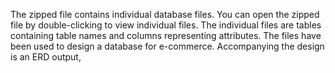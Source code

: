 The zipped file contains individual database files. You can open the zipped file by double-clicking to view individual files. The individual files are tables containing table names and columns representing attributes. The files have been used to design a database for e-commerce. Accompanying the design is an ERD output, 
